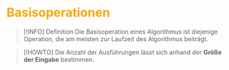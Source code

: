 # <font color = "orange">Basisoperationen</font>
>[!INFO] Definition
>Die Basisoperation eines Algorithmus ist diejenige Operation, die am meisten zur Laufzeit des Algorithmus beiträgt. 

>[!HOWTO] Die Anzahl der Ausführungen lässt sich anhand der **Größe der Eingabe** bestimmen.


